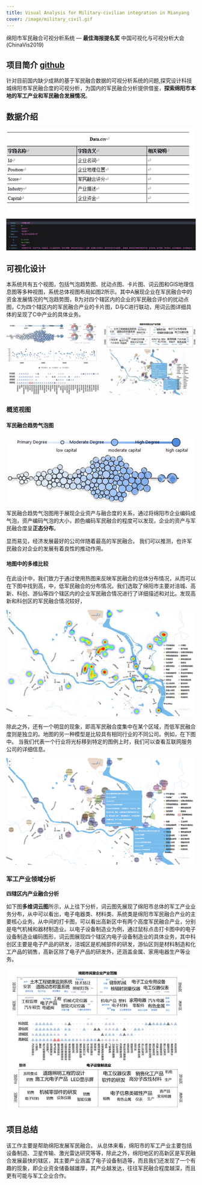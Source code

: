```yaml
---
title: Visual Analysis for Military-civilian integration in Mianyang
cover: /image/military_civil.gif
---
```

绵阳市军民融合可视分析系统 — **最佳海报提名奖** 中国可视化与可视分析大会(ChinaVis2019) 

## 项目简介 [github](https://github.com/wuuusicong/Vis_Military_civilian )

针对目前国内缺少成熟的基于军民融合数据的可视分析系统的问题,探究设计科技城绵阳市军民融合度的可视分析，为国内的军民融合分析提供借鉴，**探索绵阳市本地的军工产业和军民融合发展情况**。



## 数据介绍

![image-20220304220758252](../images/m1.png)

![image-20220304220735648](../images/m2.png)

## 可视化设计

本系统共有五个视图，包括气泡趋势图、扰动点图、卡片图、词云图和GIS地理信息图等多种视图，系统总体视图布局如图2所示。其中A展现企业在军民融合中的资金发展情况的气泡趋势图，B为对四个辖区内的企业的军民融合评价的扰动点图，C为四个辖区内的军民融合产业的卡片图，D与C进行联动，用词云图详细具体的呈现了C中产业的具体业务。

![最终版2](../images/clip_image002.jpg)

### 概览视图

#### 军民融合趋势气泡图

![img](../images/clip_image002-1646402117502.jpg)

军民融合趋势气泡图用于展现企业资产与融合度的关系，通过将绵阳市企业编码成气泡，资产编码气泡的大小，颜色编码军民融合的程度可以发现，企业的资产与军民融合度呈**正态分布**。

显而易见，经济发展最好的公司伴随着最高的军民融合。 我们可以推测，也许军民融合对企业的发展有着良性的推动作用。



#### 地图中的多维比较

在此设计中，我们致力于通过使用热图来反映军民融合的总体分布情况，从而可以在下图中找到高，中，低军民融合的分布情况。我们选取了绵阳市主要对涪城、高新、科创、游仙等四个辖区内的企业军民融合情况进行了详细描述和对比。发现高新和科创区的军民融合情况较好，

![img](../images/clip_image002-1646402151416.jpg)

除此之外，还有一个明显的现象，即高军民融合度集中在某个区域，而低军民融合度则是独立的。地图的另一种模型是比较具有相同行业的不同公司。例如，在下图中。 当我们代表一个行业将光标移到特定的图例上时，我们可以查看互联网服务公司的详细信息。

![img](../images/clip_image002.png)





### 军工产业领域分析

**四辖区内产业融合分析**

如下图**多维词云图**所示，从上往下分析，词云图先展现了绵阳市总体的军工产业业务分布，从中可以看出，电子电器类、材料类、系统类是绵阳市军民融合产业的主要核心业务。从中间的打卡图，可以看出高新区中有两个高度军民融合产业，分别是电气机械和器材制造业。以电子设备制造业为例，通过鼠标点击打卡图中的电子设备制造业编码图形，词云图展现四个辖区内电子设备制造业的具体业务，其中科创区主要是电子产品的研发，涪城区是机械部件的研发，游仙区则是材料制造和化工产品的销售，高新区除了电子产品的研发外，还涵盖金属、家用电器生产等业务。

![未标题-1-01](../images/clip_image002-1646402588103.jpg)

## 项目总结

该工作主要是帮助绵阳发展军民融合。 从总体来看，绵阳市的军工产业主要包括设备制造、卫星传输、激光雷达研究等等，除此之外，绵阳地区的高新区是军民融合发展最快的辖区，其主要产业涵盖了电子设备制造等，而且我们还发现了一个有趣的现象，即企业资金储备越雄厚，其产业越发达，往往军民融合程度越深，而且更有可能与军工企业合作。
